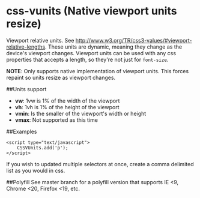 css-vunits (Native viewport units resize)
==========

Viewport relative units. See http://www.w3.org/TR/css3-values/#viewport-relative-lengths. 
These units are dynamic, meaning they change as the device's viewport changes. 
Viewport units can be used with any css properties that accepts a length, so they're not just for ```font-size```.

**NOTE**: Only supports native implementation of viewport units. This forces repaint so units resize as viewport changes.

##Units support
* **vw**: 1vw is 1% of the width of the viewport
* **vh**: 1vh is 1% of the height of the viewport
* **vmin**: Is the smaller of the viewport's width or height
* **vmax**: Not supported as this time

##Examples
```
<script type="text/javascript">
    CSSVUnits.add('p');
</script>
```

If you wish to updated multiple selectors at once, create a comma delimited list as you would in css.

##Polyfill
See master branch for a polyfill version that supports IE <9, Chrome <20, Firefox <19, etc.
